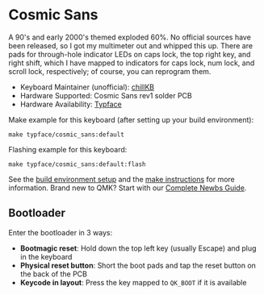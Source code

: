 # Cosmic Sans

A 90's and early 2000's themed exploded 60%. No official sources have been released, so I got my multimeter out and whipped this up. There are pads for through-hole indicator LEDs on caps lock, the top right key, and right shift, which I have mapped to indicators for caps lock, num lock, and scroll lock, respectively; of course, you can reprogram them.

* Keyboard Maintainer (unofficial): [chillKB](https://github.com/chillKB)
* Hardware Supported: Cosmic Sans rev1 solder PCB
* Hardware Availability: [Typface](https://typface.com/)

Make example for this keyboard (after setting up your build environment):

    make typface/cosmic_sans:default

Flashing example for this keyboard:

    make typface/cosmic_sans:default:flash

See the [build environment setup](https://docs.qmk.fm/#/getting_started_build_tools) and the [make instructions](https://docs.qmk.fm/#/getting_started_make_guide) for more information. Brand new to QMK? Start with our [Complete Newbs Guide](https://docs.qmk.fm/#/newbs).

## Bootloader

Enter the bootloader in 3 ways:

* **Bootmagic reset**: Hold down the top left key (usually Escape) and plug in the keyboard
* **Physical reset button**: Short the boot pads and tap the reset button on the back of the PCB
* **Keycode in layout**: Press the key mapped to `QK_BOOT` if it is available
